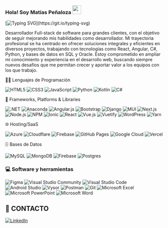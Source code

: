 ### Hola! Soy Matias Peñaloza <img src="https://media.giphy.com/media/hvRJCLFzcasrR4ia7z/giphy.gif" width="28">

[![Typing SVG](https://readme-typing-svg.herokuapp.com?font=Fira+Code&size=19&pause=1000&width=435&lines=Cada+l%C3%ADnea+de+c%C3%B3digo+es+un+paso;hacia+el+futuro+que+quieres+construir.)](https://git.io/typing-svg)

Desarrollador Full-stack de software para grandes clientes, con el objetivo de seguir mejorando mis habilidades como desarrollador. Mi trayectoria profesional se ha centrado en ofrecer soluciones integrales y eficientes en diversos proyectos, trabajando con tecnologías como React, Angular, C#, Python, y bases de datos en SQL y Oracle. Estoy comprometido en ampliar mi conocimiento y experiencia en el desarrollo web, buscando siempre nuevos desafíos que me permitan crecer y aportar valor a los equipos con los que trabajo.

👩‍💻 Lenguajes de Programación
<p> <img alt="HTML5" src="https://img.shields.io/badge/html5-%23E34F26.svg?style=for-the-badge&logo=html5&logoColor=white"> <img alt="CSS3" src="https://img.shields.io/badge/css3-%231572B6.svg?style=for-the-badge&logo=css3&logoColor=white"> <img alt="JavaScript" src="https://img.shields.io/badge/javascript-%23F7DF1E.svg?style=for-the-badge&logo=javascript&logoColor=black"> <img alt="Python" src="https://img.shields.io/badge/python-%2314354C.svg?style=for-the-badge&logo=python&logoColor=white"> <img alt="Kotlin" src="https://img.shields.io/badge/kotlin-%230095D5.svg?style=for-the-badge&logo=kotlin&logoColor=white"> <img alt="C#" src="https://img.shields.io/badge/c%23-%23239120.svg?style=for-the-badge&logo=csharp&logoColor=white"> </p>

🧰 Frameworks, Platforms & Libraries
<p> <img alt=".NET" src="https://img.shields.io/badge/.NET-512BD4?style=for-the-badge&logo=dotnet&logoColor=white"> <img alt="Anaconda" src="https://img.shields.io/badge/Anaconda-44A833?style=for-the-badge&logo=anaconda&logoColor=white"> <img alt="Angular.js" src="https://img.shields.io/badge/angular.js-%23E23237.svg?style=for-the-badge&logo=angularjs&logoColor=white"> <img alt="Bootstrap" src="https://img.shields.io/badge/bootstrap-%23563D7C.svg?style=for-the-badge&logo=bootstrap&logoColor=white"> <img alt="Django" src="https://img.shields.io/badge/django-%23092E20.svg?style=for-the-badge&logo=django&logoColor=white"> <img alt="MUI" src="https://img.shields.io/badge/mui-%230081CB.svg?style=for-the-badge&logo=mui&logoColor=white"> <img alt="Next.js" src="https://img.shields.io/badge/next.js-%23000000.svg?style=for-the-badge&logo=nextdotjs&logoColor=white"> <img alt="Node.js" src="https://img.shields.io/badge/node.js-339933.svg?style=for-the-badge&logo=nodedotjs&logoColor=white"> <img alt="NPM" src="https://img.shields.io/badge/npm-%23CB3837.svg?style=for-the-badge&logo=npm&logoColor=white"> <img alt="Ionic" src="https://img.shields.io/badge/ionic-3880FF?style=for-the-badge&logo=ionic&logoColor=white"> <img alt="React" src="https://img.shields.io/badge/react-%2320232a.svg?style=for-the-badge&logo=react&logoColor=%2361DAFB"> <img alt="Vue.js" src="https://img.shields.io/badge/vuejs-%2335495e.svg?style=for-the-badge&logo=vue.js&logoColor=%234FC08D"> <img alt="Vuetify" src="https://img.shields.io/badge/vuetify-1867C0?style=for-the-badge&logo=vuetify&logoColor=white"> <img alt="WordPress" src="https://img.shields.io/badge/wordpress-%23117AC9.svg?style=for-the-badge&logo=wordpress&logoColor=white"> <img alt="Yarn" src="https://img.shields.io/badge/yarn-%232C8EBB.svg?style=for-the-badge&logo=yarn&logoColor=white"> </p>

🌐 Hosting/SaaS
<p> <img alt="Azure" src="https://img.shields.io/badge/Microsoft_Azure-0089D6?style=for-the-badge&logo=microsoft-azure&logoColor=white"> <img alt="Cloudflare" src="https://img.shields.io/badge/Cloudflare-F38020?style=for-the-badge&logo=Cloudflare&logoColor=white"> <img alt="Firebase" src="https://img.shields.io/badge/firebase-ffca28?style=for-the-badge&logo=firebase&logoColor=black"> <img alt="GitHub Pages" src="https://img.shields.io/badge/github%20pages-121013?style=for-the-badge&logo=github&logoColor=white"> <img alt="Google Cloud" src="https://img.shields.io/badge/GoogleCloud-%234285F4.svg?style=for-the-badge&logo=google-cloud&logoColor=white"> <img alt="Vercel" src="https://img.shields.io/badge/vercel-%23000000.svg?style=for-the-badge&logo=vercel&logoColor=white"> </p>

🗄️ Bases de Datos
<p> <img alt="MySQL" src="https://img.shields.io/badge/mysql-%2300f.svg?style=for-the-badge&logo=mysql&logoColor=white"> <img alt="MongoDB" src="https://img.shields.io/badge/mongodb-%2347A248.svg?style=for-the-badge&logo=mongodb&logoColor=white"> <img alt="Firebase" src="https://img.shields.io/badge/firebase-%23ffca28.svg?style=for-the-badge&logo=firebase&logoColor=black"> <img alt="Postgres" src="https://img.shields.io/badge/postgres-%23316192.svg?style=for-the-badge&logo=postgresql&logoColor=white"> </p>

### 💻 Software y herramientas

<p>
<img alt="Figma" src="https://img.shields.io/badge/figma-%23F24E1E.svg?style=for-the-badge&logo=figma&logoColor=white">
<img alt="Visual Studio Community" src="https://img.shields.io/badge/Visual%20Studio-5C2D91.svg?style=for-the-badge&logo=visual-studio&logoColor=white">
<img alt="Visual Studio Code" src="https://img.shields.io/badge/Visual%20Studio%20Code-0078d7.svg?style=for-the-badge&logo=visual-studio-code&logoColor=white">
<img alt="Android Studio" src="https://img.shields.io/badge/android%20studio-%233DDC84.svg?style=for-the-badge&logo=android-studio&logoColor=white">
<img alt="Vysor" src="https://img.shields.io/badge/vysor-%230071C5.svg?style=for-the-badge&logo=vysor&logoColor=white">
<img alt="Postman" src="https://img.shields.io/badge/postman-%23FF6C37.svg?style=for-the-badge&logo=postman&logoColor=white">
<img alt="Git" src="https://img.shields.io/badge/git-%23F05033.svg?style=for-the-badge&logo=git&logoColor=white">
<img alt="Microsoft Excel" src="https://img.shields.io/badge/Microsoft%20Excel-217346?style=for-the-badge&logo=microsoft-excel&logoColor=white">
<img alt="Microsoft PowerPoint" src="https://img.shields.io/badge/Microsoft%20PowerPoint-B7472A?style=for-the-badge&logo=microsoft-powerpoint&logoColor=white">
<img alt="Microsoft Word" src="https://img.shields.io/badge/Microsoft%20Word-2B579A?style=for-the-badge&logo=microsoft-word&logoColor=white">
</p>

## 💼 CONTACTO

<p>
<a href="https://www.linkedin.com/in/matiasp10/"><img alt="LinkedIn" src="https://img.shields.io/badge/linkedin-%230077B5.svg?style=for-the-badge&logo=linkedin&logoColor=white"></a>
</p>


